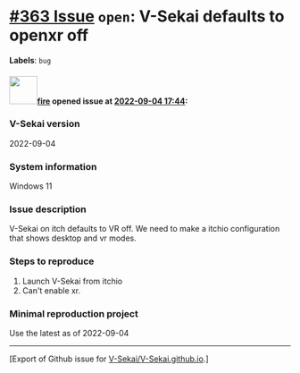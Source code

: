 # [\#363 Issue](https://github.com/V-Sekai/V-Sekai.github.io/issues/363) `open`: V-Sekai defaults to openxr off
**Labels**: `bug`


#### <img src="https://avatars.githubusercontent.com/u/32321?u=c2e06a3d2b49a467aa907e54aa259516440267cc&v=4" width="50">[fire](https://github.com/fire) opened issue at [2022-09-04 17:44](https://github.com/V-Sekai/V-Sekai.github.io/issues/363):

### V-Sekai version

2022-09-04

### System information

Windows 11

### Issue description

V-Sekai on itch defaults to VR off. We need to make a itchio configuration that shows desktop and vr modes.

### Steps to reproduce

1. Launch V-Sekai from itchio
2. Can't enable xr.

### Minimal reproduction project

Use the latest as of 2022-09-04




-------------------------------------------------------------------------------



[Export of Github issue for [V-Sekai/V-Sekai.github.io](https://github.com/V-Sekai/V-Sekai.github.io).]
